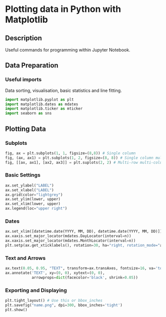 # Plotting data in Python with Matplotlib

## Description
Useful commands for programming within Jupyter Notebook.

## Data Preparation
### Useful imports
Data sorting, visualisation, basic statistics and line fitting.
```python
import matplotlib.pyplot as plt
import matplotlib.dates as mdates
import matplotlib.ticker as mticker
import seaborn as sns
```

## Plotting Data
### Subplots
```python
fig, ax = plt.subplots(1, 1, figsize=(8,8)) # Single column
fig, (ax, ax1) = plt.subplots(1, 2, figsize=(8, 8)) # Single column multiple plots
fig, [[ax, ax1], [ax2, ax3]] = plt.suplots(2, 2) # Multi-row multi-column 
```

### Basic Settings
```python
ax.set_ylabel("LABEL")
ax.set_xlabel("LABEL")
ax.grid(color="lightgrey")
ax.set_ylim(lower, upper)
ax.set_xlim(lower, upper)
ax.legend(loc="upper right")
```

### Dates
```python
ax.set_xlim([datetime.date(YYYY, MM, DD), datetime.date(YYYY, MM, DD)])
ax.xaxis.set_major_locator(mdates.DayLocator(interval=n))
ax.xaxis.set_major_locator(mdates.MonthLocator(interval=n))
plt.setp(ax.get_xticklabels(), rotation=30, ha="right, rotation_mode="anchor")
```

### Text and Arrows
```python
ax.text(0.05, 0.95, "TEXT", transform=ax.transAxes, fontsize=16, va='top')
ax.annotate('TEXT', xy=(0, 0), xytext=(0, 0),
            arrowprops=dict(facecolor='black', shrink=0.05))
```

### Exporting and Displaying 
```python
plt.tight_layout() # Use this or bbox_inches
plt.savefig("name.png", dpi=300, bbox_inches='tight')
plt.show()
```


